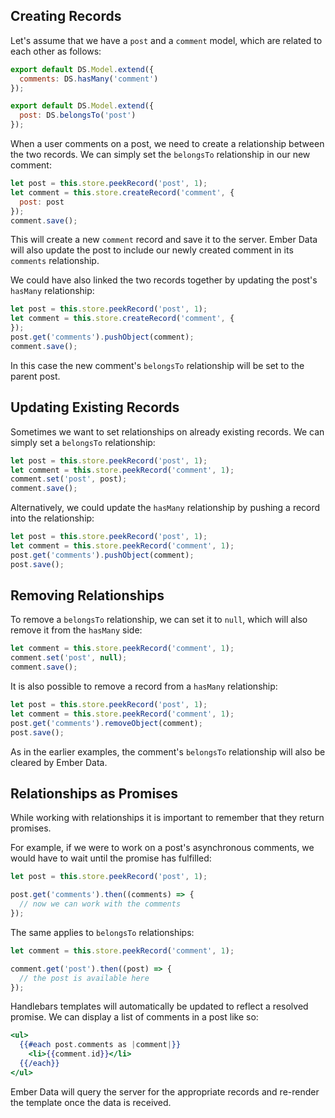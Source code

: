 ## Creating Records

Let's assume that we have a `post` and a `comment` model, which are related to each other as follows:

```javascript {data-filename=app/models/post.js}
export default DS.Model.extend({
  comments: DS.hasMany('comment')
});
```

```javascript {data-filename=app/models/comment.js}
export default DS.Model.extend({
  post: DS.belongsTo('post')
});
```

When a user comments on a post, we need to create a relationship between the two records. We can simply set the `belongsTo` relationship in our new comment:

```javascript
let post = this.store.peekRecord('post', 1);
let comment = this.store.createRecord('comment', {
  post: post
});
comment.save();
```

This will create a new `comment` record and save it to the server. Ember Data will also update the post to include our newly created comment in its `comments` relationship.

We could have also linked the two records together by updating the post's `hasMany` relationship:

```javascript
let post = this.store.peekRecord('post', 1);
let comment = this.store.createRecord('comment', {
});
post.get('comments').pushObject(comment);
comment.save();
```

In this case the new comment's `belongsTo` relationship will be set to the parent post.

## Updating Existing Records

Sometimes we want to set relationships on already existing records. We can simply set a `belongsTo` relationship:

```javascript
let post = this.store.peekRecord('post', 1);
let comment = this.store.peekRecord('comment', 1);
comment.set('post', post);
comment.save();
```

Alternatively, we could update the `hasMany` relationship by pushing a record into the relationship:

```javascript
let post = this.store.peekRecord('post', 1);
let comment = this.store.peekRecord('comment', 1);
post.get('comments').pushObject(comment);
post.save();
```

## Removing Relationships

To remove a `belongsTo` relationship, we can set it to `null`, which will also remove it from the `hasMany` side:

```javascript
let comment = this.store.peekRecord('comment', 1);
comment.set('post', null);
comment.save();
```

It is also possible to remove a record from a `hasMany` relationship:

```javascript
let post = this.store.peekRecord('post', 1);
let comment = this.store.peekRecord('comment', 1);
post.get('comments').removeObject(comment);
post.save();
```

As in the earlier examples, the comment's `belongsTo` relationship will also be cleared by Ember Data.

## Relationships as Promises

While working with relationships it is important to remember that they return promises.

For example, if we were to work on a post's asynchronous comments, we would have to wait until the promise has fulfilled:

```javascript
let post = this.store.peekRecord('post', 1);

post.get('comments').then((comments) => {
  // now we can work with the comments
});
```

The same applies to `belongsTo` relationships:

```javascript
let comment = this.store.peekRecord('comment', 1);

comment.get('post').then((post) => {
  // the post is available here
});
```

Handlebars templates will automatically be updated to reflect a resolved promise. We can display a list of comments in a post like so:

```handlebars
<ul>
  {{#each post.comments as |comment|}}
    <li>{{comment.id}}</li>
  {{/each}}
</ul>
```

Ember Data will query the server for the appropriate records and re-render the template once the data is received.
